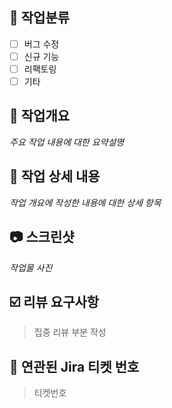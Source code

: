 ## 📌 작업분류

- [ ] 버그 수정
- [ ] 신규 기능
- [ ] 리팩토링
- [ ] 기타

## 📌 작업개요

_주요 작업 내용에 대한 요약설명_

## 📝 작업 상세 내용

_작업 개요에 작성한 내용에 대한 상세 항목_

## 📷 스크린샷

_작업물 사진_

## ☑️ 리뷰 요구사항

> 집중 리뷰 부분 작성

## 🎫 연관된 Jira 티켓 번호

> 티켓번호
